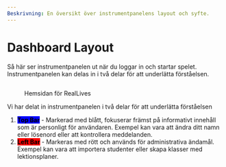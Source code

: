 ```yaml
---
Beskrivning: En översikt över instrumentpanelens layout och syfte.
---
```


# Dashboard Layout

Så här ser instrumentpanelen ut när du loggar in och startar spelet. Instrumentpanelen kan delas in i två delar för att underlätta förståelsen.

<figure><img src="../../.gitbook/assets/Image 28-02-24 at 12.40 PM (2).jpg" alt=""><figcaption><p>Hemsidan för RealLives</p></figcaption></figure>

Vi har delat in instrumentpanelen i två delar för att underlätta förståelsen&#x20;



1. <mark style="background-color:blue;">**Top Bar**</mark> - Markerad med blått, fokuserar främst på informativt innehåll som är personligt för användaren. Exempel kan vara att ändra ditt namn eller lösenord eller att kontrollera meddelanden.
2. <mark style="background-color:red;">**Left Bar**</mark> - Markeras med rött och används för administrativa ändamål. Exempel kan vara att importera studenter eller skapa klasser med lektionsplaner.



<figure><img src="../../.gitbook/assets/Image 28-02-24 at 12.40 PM (1).jpg" alt=""><figcaption></figcaption></figure>
